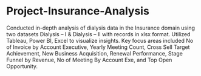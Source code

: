 # Project-Insurance-Analysis
Conducted in-depth analysis of dialysis data in the Insurance domain using two datasets Dialysis – I &
Dialysis – II with records in xlsx format. Utilized Tableau, Power BI, Excel to visualize insights. Key focus areas included
No of Invoice by Account Executive, Yearly Meeting Count, Cross Sell Target Achievement, New Business Acquisition,
Renewal Performance, Stage Funnel by Revenue, No of Meeting By Account Exe, and Top Open Opportunity.
